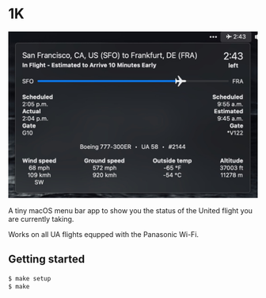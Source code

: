 # 1K

<p align="center">
    <img src="Other/1K_screenshot.jpg" width="528" max-width="90%" alt="1K" />
</p>

A tiny macOS menu bar app to show you the status of the United flight you are currently taking.

Works on all UA flights equpped with the Panasonic Wi-Fi.

## Getting started

```
$ make setup
$ make
```
